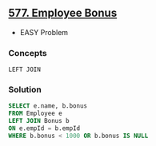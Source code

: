## [577. Employee Bonus](https://leetcode.com/problems/employee-bonus/description/?envType=study-plan-v2&envId=top-sql-50)
* EASY Problem

### Concepts
`LEFT JOIN`

### Solution
```sql
SELECT e.name, b.bonus
FROM Employee e
LEFT JOIN Bonus b
ON e.empId = b.empId
WHERE b.bonus < 1000 OR b.bonus IS NULL
```